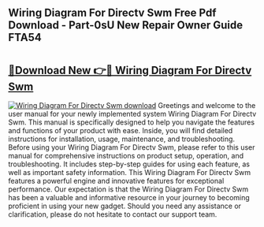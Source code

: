 ## Wiring Diagram For Directv Swm Free Pdf Download - Part-0sU New Repair Owner Guide FTA54

# <h2><a href="http://dfqz9sq.blite.top/?on=Wiring+Diagram+For+Directv+Swm">🔗Download New 👉🔴 Wiring Diagram For Directv Swm</a></h2>

[![Wiring Diagram For Directv Swm download](https://i.imgur.com/lujVjoI.png)](http://dfqz9sq.blite.top/?on=Wiring+Diagram+For+Directv+Swm)
Greetings and welcome to the user manual for your newly implemented system Wiring Diagram For Directv Swm. This manual is specifically designed to help you navigate the features and functions of your product with ease. Inside, you will find detailed instructions for installation, usage, maintenance, and troubleshooting. Before using your Wiring Diagram For Directv Swm, please refer to this user manual for comprehensive instructions on product setup, operation, and troubleshooting. It includes step-by-step guides for using each feature, as well as important safety information. This Wiring Diagram For Directv Swm features a powerful engine and innovative features for exceptional performance. Our expectation is that the Wiring Diagram For Directv Swm has been a valuable and informative resource in your journey to becoming proficient in using your new gadget. Should you need any assistance or clarification, please do not hesitate to contact our support team.
